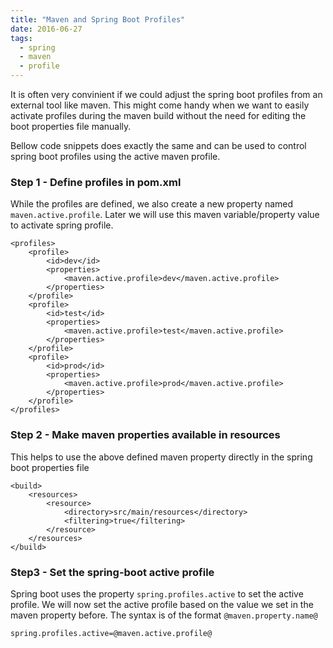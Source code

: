 ```yaml
---
title: "Maven and Spring Boot Profiles"
date: 2016-06-27
tags: 
  - spring
  - maven
  - profile
---
```


It is often very convinient if we could adjust the spring boot profiles from an external tool like maven. This might come handy when we want to easily activate profiles during the maven build without the need for editing the boot properties file manually.

Bellow code snippets does exactly the same and can be used to control spring boot profiles using the active maven profile.

### Step 1 - Define profiles in pom.xml

While the profiles are defined, we also create a new property named `maven.active.profile`. Later we will use this maven variable/property value to activate spring profile.

```
<profiles>
    <profile>
        <id>dev</id>
        <properties>
            <maven.active.profile>dev</maven.active.profile>
        </properties>
    </profile>
    <profile>
        <id>test</id>
        <properties>
            <maven.active.profile>test</maven.active.profile>
        </properties>
    </profile>
    <profile>
        <id>prod</id>
        <properties>
            <maven.active.profile>prod</maven.active.profile>
        </properties>
    </profile>
</profiles>
```

### Step 2 - Make maven properties available in resources

This helps to use the above defined maven property directly in the spring boot properties file

```
<build>
    <resources>
        <resource>
            <directory>src/main/resources</directory>
            <filtering>true</filtering>
        </resource>
    </resources>
</build>
```

### Step3 - Set the spring-boot active profile

Spring boot uses the property `spring.profiles.active` to set the active profile. We will now set the active profile based on the value we set in the maven property before. The syntax is of the format `@maven.property.name@`

```
spring.profiles.active=@maven.active.profile@
```
